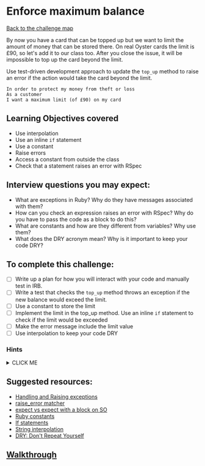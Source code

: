 # Enforce maximum balance

[Back to the challenge map](README.md)

By now you have a card that can be topped up but we want to limit the amount of money that can be stored there. On real Oyster cards the limit is £90, so let's add it to our class too. After you close the issue, it will be impossible to top up the card beyond the limit.

Use test-driven development approach to update the `top_up` method to raise an error if the action would take the card beyond the limit.


```
In order to protect my money from theft or loss
As a customer
I want a maximum limit (of £90) on my card
```

## Learning Objectives covered
- Use interpolation
- Use an inline `if` statement
- Use a constant
- Raise errors
- Access a constant from outside the class
- Check that a statement raises an error with RSpec

## Interview questions you may expect:
- What are exceptions in Ruby? Why do they have messages associated with them?
- How can you check an expression raises an error with RSpec? Why do you have to pass the code as a block to do this?
- What are constants and how are they different from variables? Why use them?
- What does the DRY acronym mean? Why is it important to keep your code DRY?

## To complete this challenge:
- [ ] Write up a plan for how you will interact with your code and manually test in IRB.
- [ ] Write a test that checks the `top_up` method throws an exception if the new balance would exceed the limit.
- [ ] Use a constant to store the limit
- [ ] Implement the limit in the top_up method. Use an inline `if` statement to check if the limit would be exceeded
- [ ] Make the error message include the limit value
- [ ] Use interpolation to keep your code DRY

### Hints
<details><summary>CLICK ME</summary>
  <ul>
    <li>Remember to check the materials below if you don't remember any of the steps involved here from last week. They contain everything you'll need to complete this stage.</li>
  </ul>
</details>

## Suggested resources:
- [Handling and Raising exceptions](https://rubymonk.com/learning/books/4-ruby-primer-ascent/chapters/41-exceptions/lessons/92-handling)
- [raise_error matcher](https://www.relishapp.com/rspec/rspec-expectations/docs/built-in-matchers/raise-error-matcher)
- [expect vs expect with a block on SO](http://stackoverflow.com/questions/19960831/rspec-expect-vs-expect-with-block-whats-the-difference)
- [Ruby constants](http://rubylearning.com/satishtalim/ruby_constants.html)
- [If statements](http://www.dev-hq.net/ruby/5--if-statements)
- [String interpolation](https://rubymonk.com/learning/books/1-ruby-primer/chapters/5-strings/lessons/31-string-basics)
- [DRY: Don't Repeat Yourself](https://en.wikipedia.org/wiki/Don%27t_repeat_yourself)

## [Walkthrough](walkthroughs/06_maximum_balance.md)
